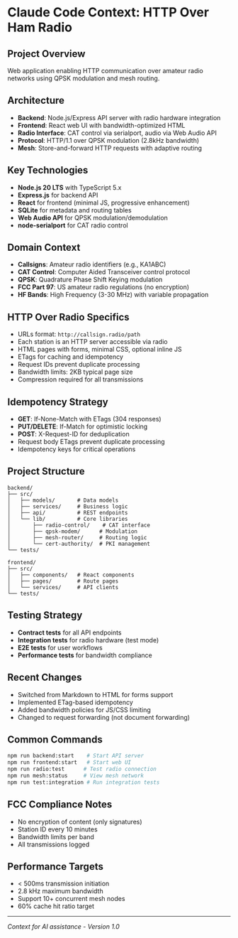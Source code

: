 # Claude Code Context: HTTP Over Ham Radio

## Project Overview
Web application enabling HTTP communication over amateur radio networks using QPSK modulation and mesh routing.

## Architecture
- **Backend**: Node.js/Express API server with radio hardware integration
- **Frontend**: React web UI with bandwidth-optimized HTML
- **Radio Interface**: CAT control via serialport, audio via Web Audio API
- **Protocol**: HTTP/1.1 over QPSK modulation (2.8kHz bandwidth)
- **Mesh**: Store-and-forward HTTP requests with adaptive routing

## Key Technologies
- **Node.js 20 LTS** with TypeScript 5.x
- **Express.js** for backend API
- **React** for frontend (minimal JS, progressive enhancement)
- **SQLite** for metadata and routing tables
- **Web Audio API** for QPSK modulation/demodulation
- **node-serialport** for CAT radio control

## Domain Context
- **Callsigns**: Amateur radio identifiers (e.g., KA1ABC)
- **CAT Control**: Computer Aided Transceiver control protocol
- **QPSK**: Quadrature Phase Shift Keying modulation
- **FCC Part 97**: US amateur radio regulations (no encryption)
- **HF Bands**: High Frequency (3-30 MHz) with variable propagation

## HTTP Over Radio Specifics
- URLs format: `http://callsign.radio/path`
- Each station is an HTTP server accessible via radio
- HTML pages with forms, minimal CSS, optional inline JS
- ETags for caching and idempotency
- Request IDs prevent duplicate processing
- Bandwidth limits: 2KB typical page size
- Compression required for all transmissions

## Idempotency Strategy
- **GET**: If-None-Match with ETags (304 responses)
- **PUT/DELETE**: If-Match for optimistic locking
- **POST**: X-Request-ID for deduplication
- Request body ETags prevent duplicate processing
- Idempotency keys for critical operations

## Project Structure
```
backend/
├── src/
│   ├── models/       # Data models
│   ├── services/     # Business logic
│   ├── api/          # REST endpoints
│   └── lib/          # Core libraries
│       ├── radio-control/    # CAT interface
│       ├── qpsk-modem/      # Modulation
│       ├── mesh-router/     # Routing logic
│       └── cert-authority/  # PKI management
└── tests/

frontend/
├── src/
│   ├── components/   # React components
│   ├── pages/        # Route pages
│   └── services/     # API clients
└── tests/
```

## Testing Strategy
- **Contract tests** for all API endpoints
- **Integration tests** for radio hardware (test mode)
- **E2E tests** for user workflows
- **Performance tests** for bandwidth compliance

## Recent Changes
- Switched from Markdown to HTML for forms support
- Implemented ETag-based idempotency
- Added bandwidth policies for JS/CSS limiting
- Changed to request forwarding (not document forwarding)

## Common Commands
```bash
npm run backend:start    # Start API server
npm run frontend:start   # Start web UI
npm run radio:test      # Test radio connection
npm run mesh:status     # View mesh network
npm run test:integration # Run integration tests
```

## FCC Compliance Notes
- No encryption of content (only signatures)
- Station ID every 10 minutes
- Bandwidth limits per band
- All transmissions logged

## Performance Targets
- < 500ms transmission initiation
- 2.8 kHz maximum bandwidth
- Support 10+ concurrent mesh nodes
- 60% cache hit ratio target

---
*Context for AI assistance - Version 1.0*
